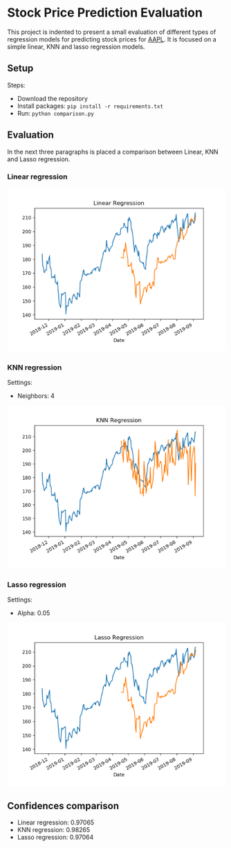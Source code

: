 # Stock Price Prediction Evaluation

This project is indented to present a small evaluation of different types of regression models for predicting stock prices for [AAPL](https://finance.yahoo.com/quote/AAPL/history?p=AAPL). It is focused on a simple linear, KNN and lasso regression models.

## Setup

Steps:

- Download the repository
- Install packages: `pip install -r requirements.txt`
- Run: `python comparison.py`

## Evaluation

In the next three paragraphs is placed a comparison between Linear, KNN and Lasso regression.

### Linear regression

![linear-regresssion](./assets/Linear%20Regression.png)

### KNN regression

Settings:
- Neighbors: 4

![knn-regresssion](./assets/KNN%20regression.png)

### Lasso regression

Settings:
- Alpha: 0.05

![lasso-regression](./assets/Lasso%20regression.png)

## Confidences comparison

- Linear regression: 0.97065
- KNN regression:    0.98265
- Lasso regression:  0.97064
